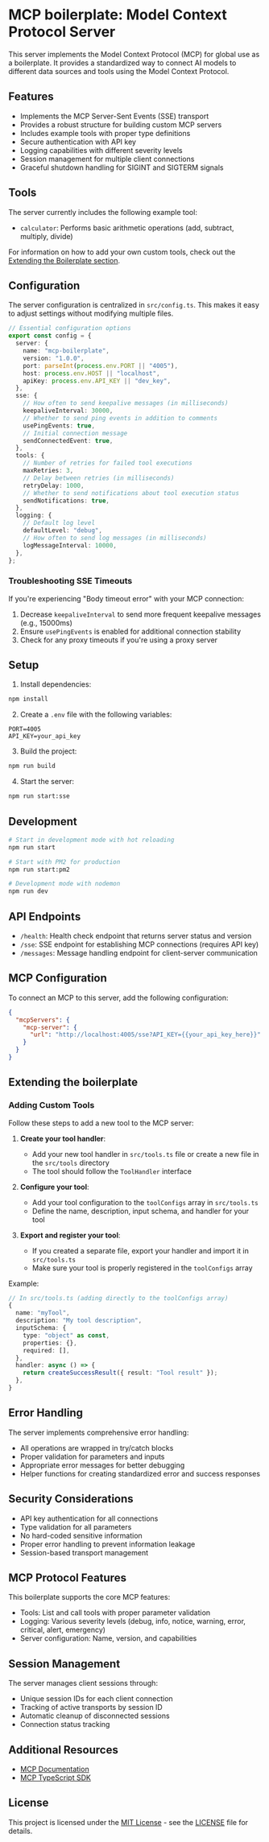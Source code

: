 # MCP boilerplate: Model Context Protocol Server

This server implements the Model Context Protocol (MCP) for global use as a boilerplate. It provides a standardized way to connect AI models to different data sources and tools using the Model Context Protocol.

## Features

- Implements the MCP Server-Sent Events (SSE) transport
- Provides a robust structure for building custom MCP servers
- Includes example tools with proper type definitions
- Secure authentication with API key
- Logging capabilities with different severity levels
- Session management for multiple client connections
- Graceful shutdown handling for SIGINT and SIGTERM signals

## Tools

The server currently includes the following example tool:

- `calculator`: Performs basic arithmetic operations (add, subtract, multiply, divide)

For information on how to add your own custom tools, check out the [Extending the Boilerplate section](#extending-the-boilerplate).

## Configuration

The server configuration is centralized in `src/config.ts`. This makes it easy to adjust settings without modifying multiple files.

```typescript
// Essential configuration options
export const config = {
  server: {
    name: "mcp-boilerplate",
    version: "1.0.0",
    port: parseInt(process.env.PORT || "4005"),
    host: process.env.HOST || "localhost",
    apiKey: process.env.API_KEY || "dev_key",
  },
  sse: {
    // How often to send keepalive messages (in milliseconds)
    keepaliveInterval: 30000,
    // Whether to send ping events in addition to comments
    usePingEvents: true,
    // Initial connection message
    sendConnectedEvent: true,
  },
  tools: {
    // Number of retries for failed tool executions
    maxRetries: 3,
    // Delay between retries (in milliseconds)
    retryDelay: 1000,
    // Whether to send notifications about tool execution status
    sendNotifications: true,
  },
  logging: {
    // Default log level
    defaultLevel: "debug",
    // How often to send log messages (in milliseconds)
    logMessageInterval: 10000,
  },
};
```

### Troubleshooting SSE Timeouts

If you're experiencing "Body timeout error" with your MCP connection:

1. Decrease `keepaliveInterval` to send more frequent keepalive messages (e.g., 15000ms)
2. Ensure `usePingEvents` is enabled for additional connection stability
3. Check for any proxy timeouts if you're using a proxy server

## Setup

1. Install dependencies:

```bash
npm install
```

2. Create a `.env` file with the following variables:

```
PORT=4005
API_KEY=your_api_key
```

3. Build the project:

```bash
npm run build
```

4. Start the server:

```bash
npm run start:sse
```

## Development

```bash
# Start in development mode with hot reloading
npm run start

# Start with PM2 for production
npm run start:pm2

# Development mode with nodemon
npm run dev
```

## API Endpoints

- `/health`: Health check endpoint that returns server status and version
- `/sse`: SSE endpoint for establishing MCP connections (requires API key)
- `/messages`: Message handling endpoint for client-server communication

## MCP Configuration

To connect an MCP to this server, add the following configuration:

```json
{
  "mcpServers": {
    "mcp-server": {
      "url": "http://localhost:4005/sse?API_KEY={{your_api_key_here}}"
    }
  }
}
```

## Extending the boilerplate

### Adding Custom Tools

Follow these steps to add a new tool to the MCP server:

1. **Create your tool handler**:

   - Add your new tool handler in `src/tools.ts` file or create a new file in the `src/tools` directory
   - The tool should follow the `ToolHandler` interface

2. **Configure your tool**:

   - Add your tool configuration to the `toolConfigs` array in `src/tools.ts`
   - Define the name, description, input schema, and handler for your tool

3. **Export and register your tool**:
   - If you created a separate file, export your handler and import it in `src/tools.ts`
   - Make sure your tool is properly registered in the `toolConfigs` array

Example:

```typescript
// In src/tools.ts (adding directly to the toolConfigs array)
{
  name: "myTool",
  description: "My tool description",
  inputSchema: {
    type: "object" as const,
    properties: {},
    required: [],
  },
  handler: async () => {
    return createSuccessResult({ result: "Tool result" });
  },
}
```

## Error Handling

The server implements comprehensive error handling:

- All operations are wrapped in try/catch blocks
- Proper validation for parameters and inputs
- Appropriate error messages for better debugging
- Helper functions for creating standardized error and success responses

## Security Considerations

- API key authentication for all connections
- Type validation for all parameters
- No hard-coded sensitive information
- Proper error handling to prevent information leakage
- Session-based transport management

## MCP Protocol Features

This boilerplate supports the core MCP features:

- Tools: List and call tools with proper parameter validation
- Logging: Various severity levels (debug, info, notice, warning, error, critical, alert, emergency)
- Server configuration: Name, version, and capabilities

## Session Management

The server manages client sessions through:

- Unique session IDs for each client connection
- Tracking of active transports by session ID
- Automatic cleanup of disconnected sessions
- Connection status tracking

## Additional Resources

- [MCP Documentation](https://modelcontextprotocol.io/introduction)
- [MCP TypeScript SDK](https://modelcontextprotocol.io/typescript/index.html)

## License

This project is licensed under the [MIT License](LICENSE) - see the [LICENSE](LICENSE) file for details.
